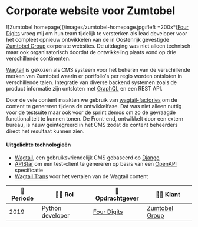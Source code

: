 # Corporate website voor Zumtobel

![Zumtobel homepage](/images/zumtobel-homepage.jpg#left =200x*)[Four Digits](https://www.fourdigits.nl/) vroeg mij om hun team tijdelijk te versterken als lead developer voor het compleet opnieuw ontwikkelen van de in Oostenrijk gevestigde [Zumtobel Group](http://z.lighting) corporate websites. De uitdaging was niet alleen technisch maar ook organisatorisch doordat de ontwikkeling plaats vond op drie verschillende continenten.


[Wagtail](https://wagtail.io/) is gekozen als CMS systeem voor het beheren van de verschillende merken van Zumtobel waarin er portfolio's per regio worden ontsloten in verschillende talen. Integratie van diverse backend systemen zoals de product informatie zijn ontsloten met [GraphQL](https://graphql.org/) en een REST API.


Door de vele content maakten we gebruik van [wagtail-factories](https://github.com/mvantellingen/wagtail-factories) om de content te genereren tijdens de ontwikkelfase. Dat was niet alleen nuttig voor de testsuite maar ook voor de sprint demos om zo de gevraagde functionaliteit te kunnen tonen. De Front-end, ontwikkelt door een extern bureau, is nauw geïntegreerd in het CMS zodat de content beheerders direct het resultaat kunnen zien.


#### Uitgelichte technologieën
- [Wagtail](https://wagtail.io/), een gebruiksvriendelijk CMS gebaseerd op [Django](https://www.djangoproject.com/)
- [APIStar](https://github.com/encode/apistar) om een test-client te genereren op basis van een [OpenAPI](https://swagger.io/specification/) specificatie
- [Wagtail Trans](https://github.com/wagtail/wagtailtrans) voor het vertalen van de Wagtail content

| :calendar: Periode  | :man_technologist: Rol | :office: Opdrachtgever                   | :man_office_worker: Klant               |
| ------------------  | ---------------------- | ---------------------------------------- | ----------------------------------------|
| 2019                | Python developer       | [Four Digits](https://www.fourdigits.nl) | [Zumtobel Group](https://z.lighting)    |
